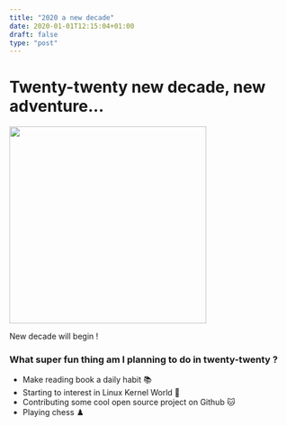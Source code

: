 ```yaml
---
title: "2020 a new decade"
date: 2020-01-01T12:15:04+01:00
draft: false
type: "post"
---
```


<h1 class="title"> Twenty-twenty new decade, new adventure... </h1>

<img src="/img/2020_svg.svg" height="350px" />

New decade will begin !

<h3 class="title"> What super fun thing am I planning to do in twenty-twenty ?</h3>

<ul class="title">
    <li> Make reading book a daily habit 📚</li>
    <li> Starting to interest in Linux Kernel World 🐧</li>
    <li> Contributing some cool open source project on Github 🐱 </li>
    <li> Playing chess ♟️</li> 
</ul>   